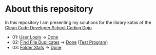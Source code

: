 # About this repository

In this repository I am presenting my solutions for the library katas of the [Clean Code Developer School Coding Dojo](https://ccd-school.de/coding-dojo/ "Coding Dojo")

+ 01: [User Login](https://ccd-school.de/en/coding-dojo/library-katas/user-login/ "User Login") -> [Done](/01_UserLogin/ "Project Folder")
+ 02: [Find File Duplicates](https://ccd-school.de/en/coding-dojo/library-katas/find-file-duplicates/ "Find File Duplicates") -> [Done](/02_FindFileDuplicates/ "Project Folder") ([Test Program](/02_FindFileDuplicatesTestProgram/ "Project Folder"))
+ 03: [Folder Stats](https://ccd-school.de/en/coding-dojo/library-katas/folder-stats/ "Folder Stats") -> [Done](/03_FolderStats/ "Project Folder")